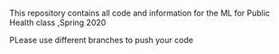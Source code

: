 This repository contains all code and information for the ML for Public Health class ,Spring 2020

PLease use different branches to push your code
